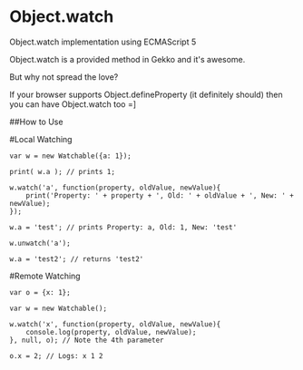 Object.watch
============

Object.watch implementation using ECMAScript 5


Object.watch is a provided method in Gekko and it's awesome.

But why not spread the love?

If your browser supports Object.defineProperty (it definitely should) then you can have Object.watch too =]

##How to Use

#Local Watching
```
var w = new Watchable({a: 1});

print( w.a ); // prints 1;

w.watch('a', function(property, oldValue, newValue){
    print('Property: ' + property + ', Old: ' + oldValue + ', New: ' + newValue);
});

w.a = 'test'; // prints Property: a, Old: 1, New: 'test'

w.unwatch('a');

w.a = 'test2'; // returns 'test2'

```

#Remote Watching
```
var o = {x: 1};

var w = new Watchable();

w.watch('x', function(property, oldValue, newValue){
    console.log(property, oldValue, newValue);
}, null, o); // Note the 4th parameter

o.x = 2; // Logs: x 1 2
```
